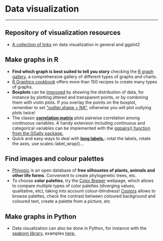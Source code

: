 # Data visualization
---

## Repository of visualization resources

- [A collection of links](https://cedricscherer.netlify.app/top/links/) on data visualization in general and ggplot2

## Make graphs in R

- **Find which graph is best suited to tell you story** checking the [R graph gallery](https://r-graph-gallery.com/index.html), a comprehensive gallery of different types of graphs and charts.
- [R Graphics cookbook](https://r-graphics.org/) offers more than 150 recipes to create many types of graphs.
- **Boxplots** can be [improved](https://cedricscherer.netlify.app/2019/08/05/a-ggplot2-tutorial-for-beautiful-plotting-in-r/#charts) by showing the distribution of data, for instance by plotting jittered and transparent points, or by combining them with violin plots. If you overlay the points on the boxplot, remember to set ["outlier.shape = NA"](https://ggplot2.tidyverse.org/reference/geom_boxplot.html), otherwise you will plot outlying plots twice!
- The classic [**correlation matrix**](http://www.sthda.com/english/wiki/correlation-matrix-a-quick-start-guide-to-analyze-format-and-visualize-a-correlation-matrix-using-r-software) plots pairwise correlation among continuous variables. A handy extension including continuous and categorical variables can be implemented with the [ggpairs() function from the GGally package.](https://ggobi.github.io/ggally/articles/ggpairs.html)
- Quick and easy ways to deal with [**long labels.**](https://www.andrewheiss.com/blog/2022/06/23/long-labels-ggplot/): rotat the labels, rotate the axes, use scales::label_wrap()...

## Find images and colour palettes

- [Phlyopic](https://www.phylopic.org/) is an open database of **free silhouetes of plants, animals and other life forms**. Convenient to create phylogenetic trees, etc.
- To choose **color palettes**, try the [Color Brewer](https://colorbrewer2.org/) webpage, which allows to compare multiple types of color palettes (diverging values, qualitative, etc), taking into account colour-blindness! [Coolors](https://coolors.co/) allows to browse palettes, check the contrast between coloured background and coloured text, create a palette from a picture, etc

## Make graphs in Python

- Data visualization can also be done in Python, for instance with the [seaborn library](https://seaborn.pydata.org/index.html), examples [here.](https://mlwhiz.com/blog/2019/04/19/awesome_seaborn_visuals/)
